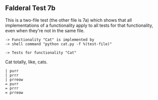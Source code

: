 Falderal Test 7b
----------------

This is a two-file test (the other file is 7a) which shows
that all implementations of a functionality apply to all
tests for that functionality, even when they're not in
the same file.

    -> Functionality "Cat" is implemented by
    -> shell command "python cat.py -f %(test-file)"

    -> Tests for functionality "Cat"

Cat totally, like, cats.

    | purr
    | prrr
    | prreow
    = purr
    = prrr
    = prreow
